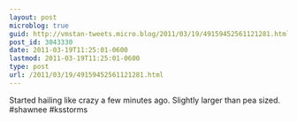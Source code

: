 ```yaml
---
layout: post
microblog: true
guid: http://vmstan-tweets.micro.blog/2011/03/19/49159452561121281.html
post_id: 3043330
date: 2011-03-19T11:25:01-0600
lastmod: 2011-03-19T11:25:01-0600
type: post
url: /2011/03/19/49159452561121281.html
---
```

Started hailing like crazy a few minutes ago. Slightly larger than pea sized. #shawnee #ksstorms
